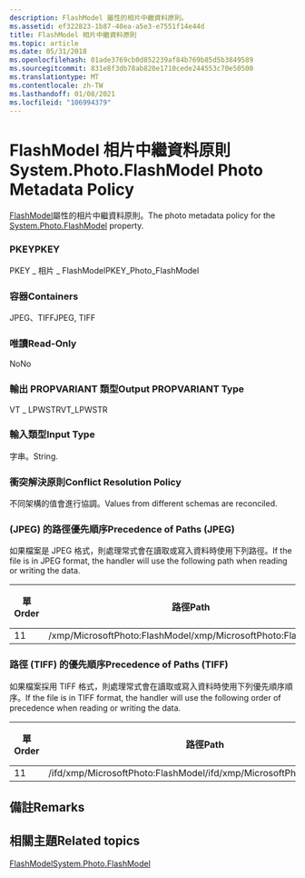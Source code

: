```yaml
---
description: FlashModel 屬性的相片中繼資料原則。
ms.assetid: ef322823-1b87-40ea-a5e3-e7551f14e44d
title: FlashModel 相片中繼資料原則
ms.topic: article
ms.date: 05/31/2018
ms.openlocfilehash: 01ade3769cb0d852239af84b769b85d5b3849589
ms.sourcegitcommit: 831e8f3db78ab820e1710cede244553c70e50500
ms.translationtype: MT
ms.contentlocale: zh-TW
ms.lasthandoff: 01/08/2021
ms.locfileid: "106994379"
---
```

# <a name="systemphotoflashmodel-photo-metadata-policy"></a><span data-ttu-id="4f3a4-103">FlashModel 相片中繼資料原則</span><span class="sxs-lookup"><span data-stu-id="4f3a4-103">System.Photo.FlashModel Photo Metadata Policy</span></span>

<span data-ttu-id="4f3a4-104">[FlashModel](../properties/props-system-photo-flashmodel.md)屬性的相片中繼資料原則。</span><span class="sxs-lookup"><span data-stu-id="4f3a4-104">The photo metadata policy for the [System.Photo.FlashModel](../properties/props-system-photo-flashmodel.md) property.</span></span>

### <a name="pkey"></a><span data-ttu-id="4f3a4-105">PKEY</span><span class="sxs-lookup"><span data-stu-id="4f3a4-105">PKEY</span></span>

<span data-ttu-id="4f3a4-106">PKEY \_ 相片 \_ FlashModel</span><span class="sxs-lookup"><span data-stu-id="4f3a4-106">PKEY\_Photo\_FlashModel</span></span>

### <a name="containers"></a><span data-ttu-id="4f3a4-107">容器</span><span class="sxs-lookup"><span data-stu-id="4f3a4-107">Containers</span></span>

<span data-ttu-id="4f3a4-108">JPEG、TIFF</span><span class="sxs-lookup"><span data-stu-id="4f3a4-108">JPEG, TIFF</span></span>

### <a name="read-only"></a><span data-ttu-id="4f3a4-109">唯讀</span><span class="sxs-lookup"><span data-stu-id="4f3a4-109">Read-Only</span></span>

<span data-ttu-id="4f3a4-110">No</span><span class="sxs-lookup"><span data-stu-id="4f3a4-110">No</span></span>

### <a name="output-propvariant-type"></a><span data-ttu-id="4f3a4-111">輸出 PROPVARIANT 類型</span><span class="sxs-lookup"><span data-stu-id="4f3a4-111">Output PROPVARIANT Type</span></span>

<span data-ttu-id="4f3a4-112">VT \_ LPWSTR</span><span class="sxs-lookup"><span data-stu-id="4f3a4-112">VT\_LPWSTR</span></span>

### <a name="input-type"></a><span data-ttu-id="4f3a4-113">輸入類型</span><span class="sxs-lookup"><span data-stu-id="4f3a4-113">Input Type</span></span>

<span data-ttu-id="4f3a4-114">字串。</span><span class="sxs-lookup"><span data-stu-id="4f3a4-114">String.</span></span>

### <a name="conflict-resolution-policy"></a><span data-ttu-id="4f3a4-115">衝突解決原則</span><span class="sxs-lookup"><span data-stu-id="4f3a4-115">Conflict Resolution Policy</span></span>

<span data-ttu-id="4f3a4-116">不同架構的值會進行協調。</span><span class="sxs-lookup"><span data-stu-id="4f3a4-116">Values from different schemas are reconciled.</span></span>

### <a name="precedence-of-paths-jpeg"></a><span data-ttu-id="4f3a4-117"> (JPEG) 的路徑優先順序</span><span class="sxs-lookup"><span data-stu-id="4f3a4-117">Precedence of Paths (JPEG)</span></span>

<span data-ttu-id="4f3a4-118">如果檔案是 JPEG 格式，則處理常式會在讀取或寫入資料時使用下列路徑。</span><span class="sxs-lookup"><span data-stu-id="4f3a4-118">If the file is in JPEG format, the handler will use the following path when reading or writing the data.</span></span>



| <span data-ttu-id="4f3a4-119">單</span><span class="sxs-lookup"><span data-stu-id="4f3a4-119">Order</span></span> | <span data-ttu-id="4f3a4-120">路徑</span><span class="sxs-lookup"><span data-stu-id="4f3a4-120">Path</span></span>                           | <span data-ttu-id="4f3a4-121">磁片格式</span><span class="sxs-lookup"><span data-stu-id="4f3a4-121">Disk Format</span></span> | <span data-ttu-id="4f3a4-122">資料格式</span><span class="sxs-lookup"><span data-stu-id="4f3a4-122">Data Format</span></span> | <span data-ttu-id="4f3a4-123">必要</span><span class="sxs-lookup"><span data-stu-id="4f3a4-123">Required</span></span> |
|-------|--------------------------------|-------------|-------------|----------|
| <span data-ttu-id="4f3a4-124">1</span><span class="sxs-lookup"><span data-stu-id="4f3a4-124">1</span></span>     | <span data-ttu-id="4f3a4-125">/xmp/MicrosoftPhoto:FlashModel</span><span class="sxs-lookup"><span data-stu-id="4f3a4-125">/xmp/MicrosoftPhoto:FlashModel</span></span> | <span data-ttu-id="4f3a4-126">Unicode</span><span class="sxs-lookup"><span data-stu-id="4f3a4-126">Unicode</span></span>     |             | <span data-ttu-id="4f3a4-127">Yes</span><span class="sxs-lookup"><span data-stu-id="4f3a4-127">Yes</span></span>      |



 

### <a name="precedence-of-paths-tiff"></a><span data-ttu-id="4f3a4-128">路徑 (TIFF) 的優先順序</span><span class="sxs-lookup"><span data-stu-id="4f3a4-128">Precedence of Paths (TIFF)</span></span>

<span data-ttu-id="4f3a4-129">如果檔案採用 TIFF 格式，則處理常式會在讀取或寫入資料時使用下列優先順序順序。</span><span class="sxs-lookup"><span data-stu-id="4f3a4-129">If the file is in TIFF format, the handler will use the following order of precedence when reading or writing the data.</span></span>



| <span data-ttu-id="4f3a4-130">單</span><span class="sxs-lookup"><span data-stu-id="4f3a4-130">Order</span></span> | <span data-ttu-id="4f3a4-131">路徑</span><span class="sxs-lookup"><span data-stu-id="4f3a4-131">Path</span></span>                               | <span data-ttu-id="4f3a4-132">磁片格式</span><span class="sxs-lookup"><span data-stu-id="4f3a4-132">Disk Format</span></span> | <span data-ttu-id="4f3a4-133">資料格式</span><span class="sxs-lookup"><span data-stu-id="4f3a4-133">Data Format</span></span> | <span data-ttu-id="4f3a4-134">必要</span><span class="sxs-lookup"><span data-stu-id="4f3a4-134">Required</span></span> |
|-------|------------------------------------|-------------|-------------|----------|
| <span data-ttu-id="4f3a4-135">1</span><span class="sxs-lookup"><span data-stu-id="4f3a4-135">1</span></span>     | <span data-ttu-id="4f3a4-136">/ifd/xmp/MicrosoftPhoto:FlashModel</span><span class="sxs-lookup"><span data-stu-id="4f3a4-136">/ifd/xmp/MicrosoftPhoto:FlashModel</span></span> | <span data-ttu-id="4f3a4-137">Unicode</span><span class="sxs-lookup"><span data-stu-id="4f3a4-137">Unicode</span></span>     |             | <span data-ttu-id="4f3a4-138">Yes</span><span class="sxs-lookup"><span data-stu-id="4f3a4-138">Yes</span></span>      |



 

## <a name="remarks"></a><span data-ttu-id="4f3a4-139">備註</span><span class="sxs-lookup"><span data-stu-id="4f3a4-139">Remarks</span></span>

## <a name="related-topics"></a><span data-ttu-id="4f3a4-140">相關主題</span><span class="sxs-lookup"><span data-stu-id="4f3a4-140">Related topics</span></span>

<dl> <dt>

[<span data-ttu-id="4f3a4-141">FlashModel</span><span class="sxs-lookup"><span data-stu-id="4f3a4-141">System.Photo.FlashModel</span></span>](../properties/props-system-photo-flashmodel.md)
</dt> </dl>

 

 
